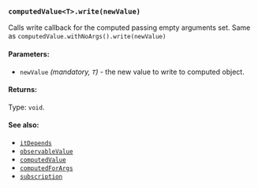 ### `computedValue<T>.write(newValue)`
Calls write callback for the computed passing empty arguments set.
Same as `computedValue.withNoArgs().write(newValue)`

#### Parameters:
* `newValue` *(mandatory, `T`)* - the new value to write to computed object.

#### Returns:
Type: `void`.

#### See also:
* [`itDepends`](../itDepends.md)
* [`observableValue`](../observableValue.md)
* [`computedValue`](../computedValue.md)
* [`computedForArgs`](../computedForArgs.md)
* [`subscription`](../subscription.md)